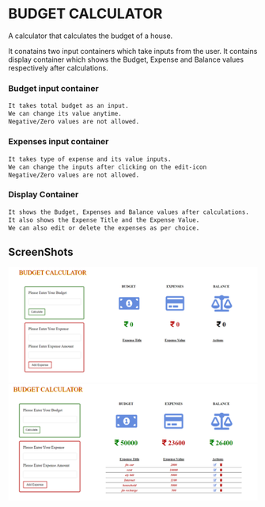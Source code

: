 # BUDGET CALCULATOR

A calculator that calculates the budget of a house.

It conatains two input containers which take inputs from the user.
It contains display container which shows the Budget, Expense and Balance values respectively after calculations.


### Budget input container
    It takes total budget as an input. 
    We can change its value anytime.
    Negative/Zero values are not allowed. 

### Expenses input container
    It takes type of expense and its value inputs. 
    We can change the inputs after clicking on the edit-icon 
    Negative/Zero values are not allowed.

### Display Container
    It shows the Budget, Expenses and Balance values after calculations.
    It also shows the Expense Title and the Expense Value.
    We can also edit or delete the expenses as per choice.

## ScreenShots
![](1.png)
![](2.png)


